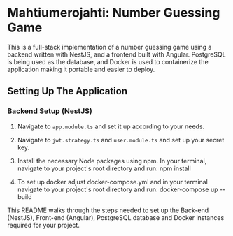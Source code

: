 # Mahtiumerojahti: Number Guessing Game

This is a full-stack implementation of a number guessing game using a backend written with NestJS, and a frontend built with Angular. PostgreSQL is being used as the database, and Docker is used to containerize the application making it portable and easier to deploy.

## Setting Up The Application

### Backend Setup (NestJS)

1. Navigate to `app.module.ts` and set it up according to your needs.

2. Navigate to `jwt.strategy.ts` and `user.module.ts` and set up your secret key.

3. Install the necessary Node packages using npm. In your terminal, navigate to your project's root directory and run:
   npm install

4. To set up docker adjust docker-compose.yml and in your terminal navigate to your project's root directory and run:
   docker-compose up --build

This README walks through the steps needed to set up the Back-end (NestJS), Front-end (Angular), PostgreSQL database and Docker instances required for your project.